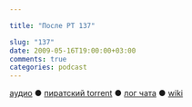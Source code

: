 ```yaml
---

title: "После РТ 137"

slug: "137"
date: 2009-05-16T19:00:00+03:00
comments: true
categories: podcast
---
```

[аудио](http://cdn.radio-t.com/rt137post.mp3) ● [пиратский torrent](http://pirates.radio-t.com/torrents/rt137post.mp3.torrent) ● [лог чата](http://chat.radio-t.com/logs/radio-t-137.html) ● [wiki](http://wiki.radio-t.com/%D0%9F%D0%BE%D1%81%D0%BB%D0%B5_%D0%A0%D0%A2_137)<audio src="http://cdn.radio-t.com/rt137post.mp3" preload="none">
